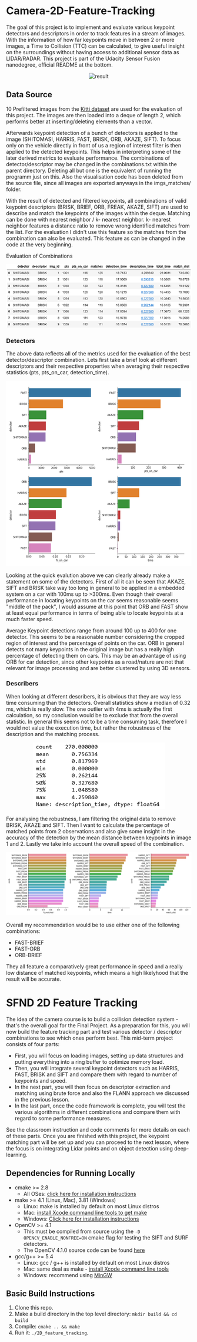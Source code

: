 # Camera-2D-Feature-Tracking

The goal of this project is to implement and evaluate various keypoint detectors and descriptors in order to track features in a stream of images. With the information of how far keypoints move in between 2 or more images, a Time to Collision (TTC) can be calculated, to give useful insight on the surroundings without having access to additional sensor data as LIDAR/RADAR. This project is part of the Udacity Sensor Fusion nanodegree, official README at the bottom. 

<p align="center">
	<img src="/media/best_results.gif" alt="result"
	title="result"  />
</p>


## Data Source

10 Prefiltered images from the [Kitti dataset](http://www.cvlibs.net/datasets/kitti/) are used for the evaluation of this project. The images are then loaded into a deque of length 2, which performs better at inserting/deleting elements than a vector. 

Afterwards keypoint detection of a bunch of detectors is applied to the image (SHITOMASI, HARRIS, FAST, BRISK, ORB, AKAZE, SIFT). To focus only on the vehicle directly in front of us a region of interest filter is then applied to the detected keypoints. This helps in interpreting some of the later derived metrics to evaluate performance. The combinations of detector/descriptor may be changed in the combinations.txt within the parent directory. Deleting all but one is the equivalent of running the programm just on this. Also the visualisation code has been deleted from the source file, since all images are exported anyways in the imgs_matches/ folder.

With the result of detected and filtered keypoints, all combinations of valid keypoint descriptors (BRISK, BRIEF, ORB, FREAK, AKAZE, SIFT) are used to describe and match the keypoints of the images within the deque. Matching can be done with nearest neighbor / k- nearest neighbor. k- nearest neighbor features a distance ratio to remove wrong identified matches from the list. For the evaluation I didn't use this feature so the matches from the combination can also be evaluated. This feature as can be changed in the code at the very beginning. 

Evaluation of Combinations

<p align="center">
	<img src="/media/df_extract.PNG" alt="result"
	title="result"  />
</p>

### Detectors

The above data reflects all of the metrics used for the evaluation of the best detector/descriptor combination. Lets first take a brief look at different descriptors and their respective properties when averaging their respective statistics (pts, pts_on_car, detection_time). 

<p align="center">
	<img src="/media/detectors_plots.PNG" alt="result"
	title="result"  />
</p>

Looking at the quick evalution above we can clearly already make a statement on some of the detectors. First of all it can be seen that AKAZE, SIFT and BRISK take way too long in general to be applied in a embedded system on a car with 100ms up to >300ms. Even though their overall performance in locating keypoints on the car seems reasonable seems "middle of the pack", I would assume at this point that ORB and FAST show at least equal performance in terms of being able to locate keypoints at a much faster speed. 

Average Keypoint detections range from around 100 up to 400 for one detector. This seems to be a reasonable number considering the cropped region of interest and the percentage of points on the car. ORB in general detects not many keypoints in the original image but has a really high percentage of detecting them on cars. This may be an advantage of using ORB for car detection, since other keypoints as a road/nature are not that relevant for image processing and are better clustered by using 3D sensors. 


### Describers

When looking at different describers, it is obvious that they are way less time consuming than the detectors. Overall statistics show a median of 0.32 ms, which is really slow. The one outlier with 4ms is actually the first calculation, so my conclusion would be to exclude that from the overall statistic. In general this seems not to be a time consuming task, therefore I would not value the execution time, but rather the robustness of the description and the matching process. 

<p align="center">
	<img src="/media/describers_speed.PNG" alt="result"
	title="result"  />
</p>

For analysing the robustness, I am filtering the original data to remove BRISK, AKAZE and SIFT. Then I want to calculate the percentage of matched points from 2 observations and also give some insight in the accuracy of the detection by the mean distance between keypoints in image 1 and 2. Lastly we take into account the overall speed of the combination.

<p align="center">
	<img src="/media/combs_plots.PNG" alt="result"
	title="result"  />
</p>

Overall my recommendation would be to use either one of the following combinations:

- FAST-BRIEF
- FAST-ORB
- ORB-BRIEF

They all feature a comparatively great performance in speed and a really low distance of matched keypoints, which means a high likelyhood that the result will be accurate.  





# SFND 2D Feature Tracking

The idea of the camera course is to build a collision detection system - that's the overall goal for the Final Project. As a preparation for this, you will now build the feature tracking part and test various detector / descriptor combinations to see which ones perform best. This mid-term project consists of four parts:

* First, you will focus on loading images, setting up data structures and putting everything into a ring buffer to optimize memory load. 
* Then, you will integrate several keypoint detectors such as HARRIS, FAST, BRISK and SIFT and compare them with regard to number of keypoints and speed. 
* In the next part, you will then focus on descriptor extraction and matching using brute force and also the FLANN approach we discussed in the previous lesson. 
* In the last part, once the code framework is complete, you will test the various algorithms in different combinations and compare them with regard to some performance measures. 

See the classroom instruction and code comments for more details on each of these parts. Once you are finished with this project, the keypoint matching part will be set up and you can proceed to the next lesson, where the focus is on integrating Lidar points and on object detection using deep-learning. 

## Dependencies for Running Locally
* cmake >= 2.8
  * All OSes: [click here for installation instructions](https://cmake.org/install/)
* make >= 4.1 (Linux, Mac), 3.81 (Windows)
  * Linux: make is installed by default on most Linux distros
  * Mac: [install Xcode command line tools to get make](https://developer.apple.com/xcode/features/)
  * Windows: [Click here for installation instructions](http://gnuwin32.sourceforge.net/packages/make.htm)
* OpenCV >= 4.1
  * This must be compiled from source using the `-D OPENCV_ENABLE_NONFREE=ON` cmake flag for testing the SIFT and SURF detectors.
  * The OpenCV 4.1.0 source code can be found [here](https://github.com/opencv/opencv/tree/4.1.0)
* gcc/g++ >= 5.4
  * Linux: gcc / g++ is installed by default on most Linux distros
  * Mac: same deal as make - [install Xcode command line tools](https://developer.apple.com/xcode/features/)
  * Windows: recommend using [MinGW](http://www.mingw.org/)

## Basic Build Instructions

1. Clone this repo.
2. Make a build directory in the top level directory: `mkdir build && cd build`
3. Compile: `cmake .. && make`
4. Run it: `./2D_feature_tracking`.
